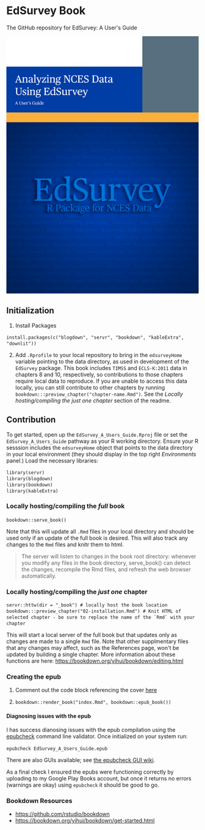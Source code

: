 # EdSurvey Book

The GitHub repository for EdSurvey: A User's Guide

![EdSurvey: A User's Guide](https://github.com/American-Institutes-for-Research/EdSurvey_A_Users_Guide/blob/main/images/cover.png?raw=true)

## Initialization

1. Install Packages

```
install.packages(c("blogdown", "servr", "bookdown", "kableExtra", "downlit"))
```

2. Add `.Rprofile` to your local repository to bring in the `edsurveyHome` variable pointing to the data directory, as used in development of the `EdSurvey` package. This book includes `TIMSS` and `ECLS-K:2011` data in chapters 8 and 10, respectively, so contributions to those chapters require local data to reproduce. If you are unable to access this data locally, you can still contribute to other chapters by running `bookdown:::preview_chapter("chapter-name.Rmd")`. See the *Locally hosting/compiling the _just one_ chapter* section of the readme.

## Contribution

To get started, open up the `EdSurvey_A_Users_Guide.Rproj` file or set the `EdSurvey_A_Users_Guide` pathway as your R working directory. Ensure your R sesssion includes the `edsurveyHome` object that points to the data directory in your local environment (they should display in the top right _Environments_ panel.) Load the necessary libraries:

```
library(servr)
library(blogdown)
library(bookdown)
library(kableExtra)
```

### Locally hosting/compiling the _full_ book

`bookdown::serve_book()`

Note that this will update all `.Rmd` files in your local directory and should be used only if an update of the full book is desired. This will also track any changes to the `Rmd` files and knitr them to html.

<blockquote>The server will listen to changes in the book root directory: whenever you modify any files in the book directory, serve_book() can detect the changes, recompile the Rmd files, and refresh the web browser automatically.</blockquote>

### Locally hosting/compiling the _just one_ chapter

```
servr::httw(dir = "_book") # locally host the book location
bookdown:::preview_chapter("02-installation.Rmd") # Knit HTML of selected chapter - be sure to replace the name of the `Rmd` with your chapter

```

This will start a local server of the full book but that updates only as changes are made to a single `Rmd` file. Note that other supplmentary files that any changes may affect, such as the References page, won't be updated by building a single chapter. More information about these functions are here: https://bookdown.org/yihui/bookdown/editing.html

### Creating the epub

1. Comment out the code block referencing the cover [here](https://github.com/American-Institutes-for-Research/EdSurvey_A_Users_Guide/blob/main/index.Rmd#L26-L28)

2. `bookdown::render_book("index.Rmd", bookdown::epub_book())`

#### Diagnosing issues with the epub

I has success dianosing issues with the epub compilation using the [epubcheck](https://github.com/w3c/epubcheck) command line validator. Once initialized on your system run:

`epubcheck EdSurvey_A_Users_Guide.epub`

There are also GUIs available; see [the epubcheck GUI wiki](https://github.com/w3c/epubcheck/wiki/GUI). 

As a final check I ensured the epubs were functioning correctly by uploading to my Google Play Books account, but once it returns no errors (warnings are okay) using `epubcheck` it should be good to go.

### Bookdown Resources

- https://github.com/rstudio/bookdown
- https://bookdown.org/yihui/bookdown/get-started.html